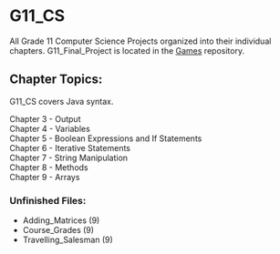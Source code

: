# G11_CS
All Grade 11 Computer Science Projects organized into their individual chapters. G11_Final_Project is located in the [Games](https://github.com/forrestywang/Games) repository.

## Chapter Topics:
G11_CS covers Java syntax.

  Chapter 3 - Output  
  Chapter 4 - Variables  
  Chapter 5 - Boolean Expressions and If Statements  
  Chapter 6 - Iterative Statements  
  Chapter 7 - String Manipulation  
  Chapter 8 - Methods  
  Chapter 9 - Arrays  

### Unfinished Files:
- Adding_Matrices (9)
- Course_Grades (9)
- Travelling_Salesman (9)
